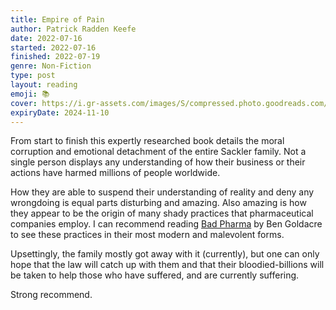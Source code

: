 ```yaml
---
title: Empire of Pain
author: Patrick Radden Keefe
date: 2022-07-16
started: 2022-07-16
finished: 2022-07-19
genre: Non-Fiction
type: post
layout: reading
emoji: 📚
cover: https://i.gr-assets.com/images/S/compressed.photo.goodreads.com/books/1611952534l/43868109.jpg
expiryDate: 2024-11-10
---
```


From start to finish this expertly researched book details the moral corruption and emotional detachment of the entire Sackler family. Not a single person displays any understanding of how their business or their actions have harmed millions of people worldwide.

How they are able to suspend their understanding of reality and deny any wrongdoing is equal parts disturbing and amazing. Also amazing is how they appear to be the origin of many shady practices that pharmaceutical companies employ. I can recommend reading [Bad Pharma](/reading/2022-01-08-bad-Pharma) by Ben Goldacre to see these practices in their most modern and malevolent forms.

Upsettingly, the family mostly got away with it (currently), but one can only hope that the law will catch up with them and that their bloodied-billions will be taken to help those who have suffered, and are currently suffering.

Strong recommend.